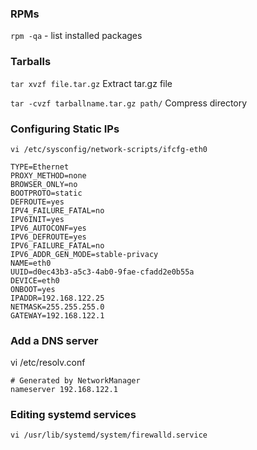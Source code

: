 ### RPMs 
`rpm -qa` - list installed packages

### Tarballs
`tar xvzf file.tar.gz` Extract tar.gz file

`tar -cvzf tarballname.tar.gz path/` Compress directory

### Configuring Static IPs
`vi /etc/sysconfig/network-scripts/ifcfg-eth0`

```
TYPE=Ethernet
PROXY_METHOD=none
BROWSER_ONLY=no
BOOTPROTO=static
DEFROUTE=yes
IPV4_FAILURE_FATAL=no
IPV6INIT=yes
IPV6_AUTOCONF=yes
IPV6_DEFROUTE=yes
IPV6_FAILURE_FATAL=no
IPV6_ADDR_GEN_MODE=stable-privacy
NAME=eth0
UUID=d0ec43b3-a5c3-4ab0-9fae-cfadd2e0b55a
DEVICE=eth0
ONBOOT=yes
IPADDR=192.168.122.25
NETMASK=255.255.255.0
GATEWAY=192.168.122.1
```

### Add a DNS server
vi /etc/resolv.conf

```
# Generated by NetworkManager
nameserver 192.168.122.1
```

### Editing systemd services
`vi /usr/lib/systemd/system/firewalld.service`
